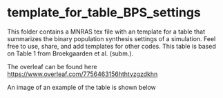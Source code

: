 # template_for_table_BPS_settings
This folder contains a MNRAS tex file with an template for a table that summarizes the binary population synthesis settings of a simulation. Feel free to use, share,  and add templates for other codes. This table is based on Table 1 from Broekgaarden et al. (subm.). 

The overleaf can be found here https://www.overleaf.com/7756463156hthtyzgzdkhn 

An image of an example of the table is shown below 


